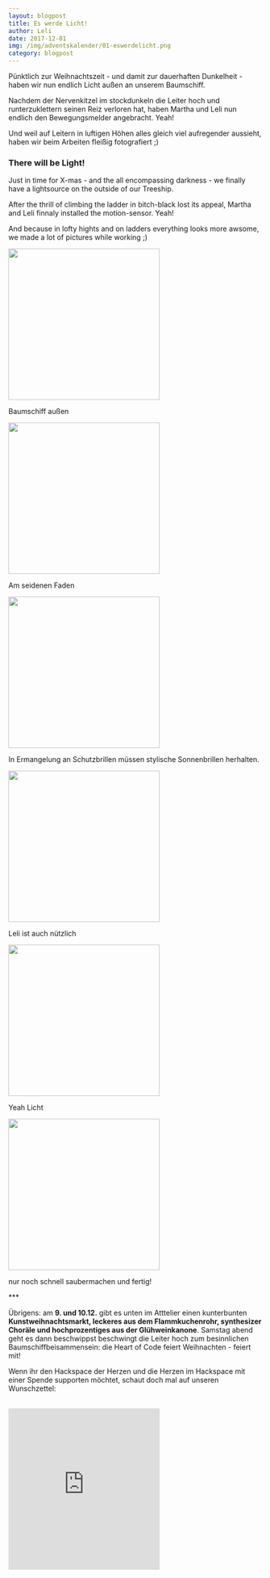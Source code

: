 ```yaml
---
layout: blogpost
title: Es werde Licht!
author: Leli
date: 2017-12-01
img: /img/adventskalender/01-eswerdelicht.png
category: blogpost
---
```


Pünktlich zur Weihnachtszeit - und damit zur dauerhaften Dunkelheit - haben wir nun endlich Licht außen an unserem Baumschiff.

Nachdem der Nervenkitzel im stockdunkeln die Leiter hoch und runterzuklettern seinen Reiz verloren hat, haben Martha und Leli nun endlich den Bewegungsmelder angebracht. Yeah!

Und weil auf Leitern in luftigen Höhen alles gleich viel aufregender aussieht, haben wir beim Arbeiten fleißig fotografiert ;)

### There will be Light!

Just in time for X-mas - and the all encompassing darkness - we finally have a lightsource on the outside of our Treeship.

After the thrill of climbing the ladder in bitch-black lost its appeal, Martha and Leli finnaly installed the motion-sensor. Yeah!

And because in lofty hights and on ladders everything looks more awsome, we made a lot of pictures while working ;)

<img src="/img/adventskalender/01-eswerdelicht1.png" height="300">
<p>Baumschiff außen</p>

<img src="/img/adventskalender/01-eswerdelicht2.png" height="300">
<p>Am seidenen Faden</p>

<img src="/img/adventskalender/01-eswerdelicht4.png" height="300">
<p>In Ermangelung an Schutzbrillen müssen stylische Sonnenbrillen herhalten.</p>

<img src="/img/adventskalender/01-eswerdelicht5.png" height="300">
<p>Leli ist auch nützlich</p>
<img src="/img/adventskalender/01-eswerdelicht6.png" height="300">
<p>Yeah Licht</p>

<img src="/img/adventskalender/01-eswerdelicht7.png" height="300">
<p>nur noch schnell saubermachen und fertig!</p>

\*\*\*

Übrigens: am **9. und 10.12.** gibt es unten im Atttelier einen kunterbunten **Kunstweihnachtsmarkt, leckeres aus dem Flammkuchenrohr, synthesizer Choräle und hochprozentiges aus der Glühweinkanone**. Samstag abend geht es dann beschwippst beschwingt die Leiter hoch zum besinnlichen Baumschiffbeisammensein: die Heart of Code feiert Weihnachten - feiert mit!

Wenn ihr den Hackspace der Herzen und die Herzen im Hackspace mit einer Spende supporten möchtet, schaut doch mal auf unseren Wunschzettel:

<br>
<iframe frameborder="0" marginheight="0" marginwidth="0" src="https://www.betterplace-widget.org/projects/58907?l=de" height="320">Informieren und spenden: <a href='https://www.betterplace.org/de/projects/58907-merry-drucking-adventskalender-der-heart-of-code-e-v' target='_blank'>„Merry Drucking - Adventskalender der Heart of Code e.V.“</a> auf betterplace.org öffnen.</iframe>
<br>
